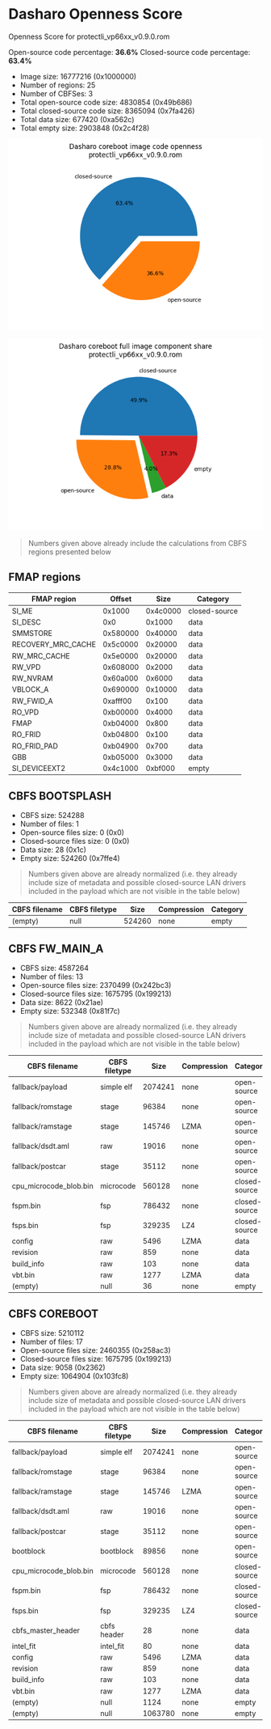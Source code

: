 # Dasharo Openness Score

Openness Score for protectli_vp66xx_v0.9.0.rom

Open-source code percentage: **36.6%**
Closed-source code percentage: **63.4%**

* Image size: 16777216 (0x1000000)
* Number of regions: 25
* Number of CBFSes: 3
* Total open-source code size: 4830854 (0x49b686)
* Total closed-source code size: 8365094 (0x7fa426)
* Total data size: 677420 (0xa562c)
* Total empty size: 2903848 (0x2c4f28)

![](protectli_vp66xx_v0.9.0.rom_openness_chart.png)

![](protectli_vp66xx_v0.9.0.rom_openness_chart_full_image.png)

> Numbers given above already include the calculations from CBFS regions
> presented below

## FMAP regions

| FMAP region | Offset | Size | Category |
| ----------- | ------ | ---- | -------- |
| SI_ME | 0x1000 | 0x4c0000 | closed-source |
| SI_DESC | 0x0 | 0x1000 | data |
| SMMSTORE | 0x580000 | 0x40000 | data |
| RECOVERY_MRC_CACHE | 0x5c0000 | 0x20000 | data |
| RW_MRC_CACHE | 0x5e0000 | 0x20000 | data |
| RW_VPD | 0x608000 | 0x2000 | data |
| RW_NVRAM | 0x60a000 | 0x6000 | data |
| VBLOCK_A | 0x690000 | 0x10000 | data |
| RW_FWID_A | 0xafff00 | 0x100 | data |
| RO_VPD | 0xb00000 | 0x4000 | data |
| FMAP | 0xb04000 | 0x800 | data |
| RO_FRID | 0xb04800 | 0x100 | data |
| RO_FRID_PAD | 0xb04900 | 0x700 | data |
| GBB | 0xb05000 | 0x3000 | data |
| SI_DEVICEEXT2 | 0x4c1000 | 0xbf000 | empty |

## CBFS BOOTSPLASH

* CBFS size: 524288
* Number of files: 1
* Open-source files size: 0 (0x0)
* Closed-source files size: 0 (0x0)
* Data size: 28 (0x1c)
* Empty size: 524260 (0x7ffe4)

> Numbers given above are already normalized (i.e. they already include size
> of metadata and possible closed-source LAN drivers included in the payload
> which are not visible in the table below)

| CBFS filename | CBFS filetype | Size | Compression | Category |
| ------------- | ------------- | ---- | ----------- | -------- |
| (empty) | null | 524260 | none | empty |

## CBFS FW_MAIN_A

* CBFS size: 4587264
* Number of files: 13
* Open-source files size: 2370499 (0x242bc3)
* Closed-source files size: 1675795 (0x199213)
* Data size: 8622 (0x21ae)
* Empty size: 532348 (0x81f7c)

> Numbers given above are already normalized (i.e. they already include size
> of metadata and possible closed-source LAN drivers included in the payload
> which are not visible in the table below)

| CBFS filename | CBFS filetype | Size | Compression | Category |
| ------------- | ------------- | ---- | ----------- | -------- |
| fallback/payload | simple elf | 2074241 | none | open-source |
| fallback/romstage | stage | 96384 | none | open-source |
| fallback/ramstage | stage | 145746 | LZMA | open-source |
| fallback/dsdt.aml | raw | 19016 | none | open-source |
| fallback/postcar | stage | 35112 | none | open-source |
| cpu_microcode_blob.bin | microcode | 560128 | none | closed-source |
| fspm.bin | fsp | 786432 | none | closed-source |
| fsps.bin | fsp | 329235 | LZ4 | closed-source |
| config | raw | 5496 | LZMA | data |
| revision | raw | 859 | none | data |
| build_info | raw | 103 | none | data |
| vbt.bin | raw | 1277 | LZMA | data |
| (empty) | null | 36 | none | empty |

## CBFS COREBOOT

* CBFS size: 5210112
* Number of files: 17
* Open-source files size: 2460355 (0x258ac3)
* Closed-source files size: 1675795 (0x199213)
* Data size: 9058 (0x2362)
* Empty size: 1064904 (0x103fc8)

> Numbers given above are already normalized (i.e. they already include size
> of metadata and possible closed-source LAN drivers included in the payload
> which are not visible in the table below)

| CBFS filename | CBFS filetype | Size | Compression | Category |
| ------------- | ------------- | ---- | ----------- | -------- |
| fallback/payload | simple elf | 2074241 | none | open-source |
| fallback/romstage | stage | 96384 | none | open-source |
| fallback/ramstage | stage | 145746 | LZMA | open-source |
| fallback/dsdt.aml | raw | 19016 | none | open-source |
| fallback/postcar | stage | 35112 | none | open-source |
| bootblock | bootblock | 89856 | none | open-source |
| cpu_microcode_blob.bin | microcode | 560128 | none | closed-source |
| fspm.bin | fsp | 786432 | none | closed-source |
| fsps.bin | fsp | 329235 | LZ4 | closed-source |
| cbfs_master_header | cbfs header | 28 | none | data |
| intel_fit | intel_fit | 80 | none | data |
| config | raw | 5496 | LZMA | data |
| revision | raw | 859 | none | data |
| build_info | raw | 103 | none | data |
| vbt.bin | raw | 1277 | LZMA | data |
| (empty) | null | 1124 | none | empty |
| (empty) | null | 1063780 | none | empty |
